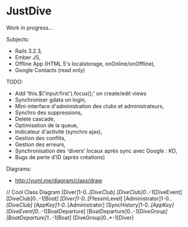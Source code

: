 JustDive
========

Work in progress...

Subjects:
- Rails 3.2.3,
- Ember JS,
- Offline App (HTML 5's localstorage, onOnline/onOffline),
- Google Contacts (read only)

TODO:
- Add 'this.$('input:first').focus();' on create/edit views
- Synchroniser gdata on login,
- Mini-interface d'administration des clubs et administrateurs,
- Synchro des suppressions,
- Delete cascade,
- Optimisation de la queue,
- Indicateur d'activité (synchro ajax),
- Gestion des conflits,
- Gestion des erreurs,
- Synchronisation des 'divers' locaux après sync avec Google : KO,
- Bugs de perte d'ID (après créations)

Diagrams:
- http://yuml.me/diagram/class/draw

// Cool Class Diagram
[Diver]1-0..*[DiveClub]
[DiveClub]0..*-1[DiveEvent]
[DiveClub]0..*-1[Boat]
[Diver]1-0..*[FfessmLevel]
[Administrator]1-0..*[DiveClub]
[AppKey]1-0..*[Administrator]
[SyncHistory]1-0..*[AppKey]
[DiveEvent]0..*-1[BoatDeparture]
[BoatDeparture]0..*-1[DiveGroup]
[BoatDeparture]1..*-1[Boat]
[DiveGroup]0..*-1[Diver]